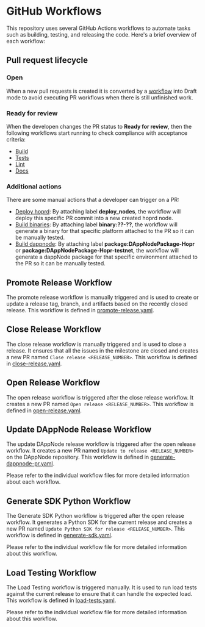 # GitHub Workflows

This repository uses several GitHub Actions workflows to automate tasks such as building, testing, and releasing the code. Here's a brief overview of each workflow:

## Pull request lifecycle

### Open

When a new pull requests is created it is converted by a [workflow](./new-pr.yaml) into Draft mode to avoid executing PR workflows when there is still unfinished work.

### Ready for review

When the developen changes the PR status to **Ready for review**, then the following workflows start running to check compliance with acceptance criteria:

- [Build](./build.yaml)
- [Tests](./tests.yaml)
- [Lint](./lint.yaml)
- [Docs](./build-docs.yaml)

### Additional actions

There are some manual actions that a developer can trigger on a PR:

- [Deploy hoprd](./k8s.yaml): By attaching label **deploy_nodes**, the workflow will deploy this specific PR commit into a new created hoprd node.
- [Build binaries](./build-binaries.yaml): By attaching label **binary:??-??**, the workflow will generate a binary for that specific platform attached to the PR so it can be manually tested.
- [Build dappnode](./build-dappnode.yaml): By attaching label **package:DAppNodePackage-Hopr** or **package:DAppNodePackage-Hopr-testnet**, the workflow will generate a dappNode package for that specific environment attached to the PR so it can be manually tested.

## Promote Release Workflow

The promote release workflow is manually triggered and is used to create or update a release tag, branch, and artifacts based on the recently closed release. This workflow is defined in [promote-release.yaml](./promote-release.yaml).

## Close Release Workflow

The close release workflow is manually triggered and is used to close a release. It ensures that all the issues in the milestone are closed and creates a new PR named `Close release <RELEASE_NUMBER>`. This workflow is defined in [close-release.yaml](./close-release.yaml).

## Open Release Workflow

The open release workflow is triggered after the close release workflow. It creates a new PR named `Open release <RELEASE_NUMBER>`. This workflow is defined in [open-release.yaml](./open-release.yaml).

## Update DAppNode Release Workflow

The update DAppNode release workflow is triggered after the open release workflow. It creates a new PR named `Update to release <RELEASE_NUMBER>` on the DAppNode repository. This workflow is defined in [generate-dappnode-pr.yaml](./generate-dappnode-pr.yaml).

Please refer to the individual workflow files for more detailed information about each workflow.

## Generate SDK Python Workflow

The Generate SDK Python workflow is triggered after the open release workflow. It generates a Python SDK for the current release and creates a new PR named `Update Python SDK for release <RELEASE_NUMBER>`. This workflow is defined in [generate-sdk.yaml](./generate-sdk.yaml).

Please refer to the individual workflow file for more detailed information about this workflow.

## Load Testing Workflow

The Load Testing workflow is triggered manually. It is used to run load tests against the current release to ensure that it can handle the expected load. This workflow is defined in [load-tests.yaml](./load-tests.yaml).

Please refer to the individual workflow file for more detailed information about this workflow.
